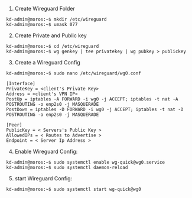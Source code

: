 1. Create Wireguard Folder
```Shell
kd-admin@moros:~$ mkdir /etc/wireguard
kd-admin@moros:~$ umask 077
```

2. Create Private and Public key
```Shell
kd-admin@moros:~$ cd /etc/wireguard
kd-admin@moros:~$ wg genkey | tee privatekey | wg pubkey > publickey
```

3. Create a Wireguard Config
```Shell
kd-admin@moros:~$ sudo nano /etc/wireguard/wg0.conf
```
```Wireguard Config
[Interface]
PrivateKey = <client's Private Key>
Address = <client's VPN IP>
PostUp = iptables -A FORWARD -i wg0 -j ACCEPT; iptables -t nat -A POSTROUTING -o enp2s0 -j MASQUERADE
PostDown = iptables -D FORWARD -i wg0 -j ACCEPT; iptables -t nat -D POSTROUTING -o enp2s0 -j MASQUERADE

[Peer]
PublicKey = < Servers's Public Key >
AllowedIPs = < Routes to Advertise >
Endpoint = < Server Ip Address >
```

4. Enable Wireguard Config:
```Shell
kd-admin@moros:~$ sudo systemctl enable wg-quick@wg0.service
kd-admin@moros:~$ sudo systemctl daemon-reload
```

5. start Wireguard Config:
```Shell
kd-admin@moros:~$ sudo systemctl start wg-quick@wg0
```

